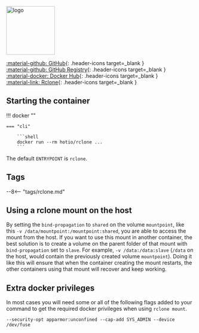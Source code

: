 <img src="https://hotio.dev/img/rclone.png" alt="logo" height="130" width="130">

[:material-github: GitHub](https://github.com/hotio/rclone){: .header-icons target=_blank }  
[:material-github: GitHub Registry](https://github.com/orgs/hotio/packages/container/package/rclone){: .header-icons target=_blank }  
[:material-docker: Docker Hub](https://hub.docker.com/r/hotio/rclone){: .header-icons target=_blank }  
[:material-link: Rclone](https://github.com/rclone/rclone){: .header-icons target=_blank }  

## Starting the container

!!! docker ""

    === "cli"

        ```shell
        docker run --rm hotio/rclone ...
        ```

The default `ENTRYPOINT` is `rclone`.

## Tags

--8<-- "tags/rclone.md"

## Using a rclone mount on the host

By setting the `bind-propagation` to `shared` on the volume `mountpoint`, like this `-v /data/mountpoint:/mountpoint:shared`, you are able to access the mount from the host. If you want to use this mount in another container, the best solution is to create a volume on the parent folder of that mount with `bind-propagation` set to `slave`. For example, `-v /data:/data:slave` (`/data` on the host, would contain the previously created volume `mountpoint`). Doing it like this will ensure that when the container creating the mount restarts, the other containers using that mount will recover and keep working.

## Extra docker privileges

In most cases you will need some or all of the following flags added to your command to get the required docker privileges when using `rclone mount`.

```shell
--security-opt apparmor:unconfined --cap-add SYS_ADMIN --device /dev/fuse
```
